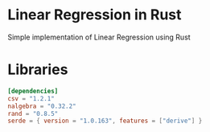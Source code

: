 # Linear Regression in Rust

Simple implementation of Linear Regression using Rust

# Libraries

```toml
[dependencies]
csv = "1.2.1"
nalgebra = "0.32.2"
rand = "0.8.5"
serde = { version = "1.0.163", features = ["derive"] }
```
